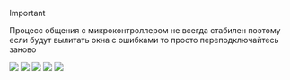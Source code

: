 > [!IMPORTANT]
> Процесс общения с микроконтроллером не всегда стабилен поэтому если будут вылитать окна с ошибками то просто переподключайтесь заново


![](https://github.com/dzantemir/tlsr8266-programmer/assets/171680786/3c410656-cdde-45fa-a3e6-0a38378d0082)
![](https://github.com/dzantemir/tlsr8266-programmer/assets/171680786/801d637a-bac5-4c9e-aa67-4c5cca11f727)
![](https://github.com/dzantemir/tlsr8266-programmer/assets/171680786/091c4570-3b0d-46c2-b555-95ae49f37d0a)
![](https://github.com/dzantemir/tlsr8266-programmer/assets/171680786/83c3fcb5-e862-435c-85e6-3d389429d7f8)
![](https://github.com/dzantemir/tlsr8266-programmer/assets/171680786/99e74215-9c3d-4745-8622-038d4ea10ed4)
